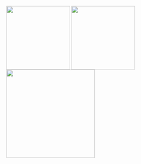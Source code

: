 <p>
<a href="https://github.com/losaki">
  <img align="left" height="170px" src="https://github-readme-stats.vercel.app/api?username=losaki&count_private=true&show_icons=true&theme=dracula" />
</a>
<a href="https://github.com/losaki">
  <img align="left" height="170px" src="https://github-readme-stats.vercel.app/api/top-langs/?username=losaki&layout=compact&theme=dracula" />
</a>
  <a href="https://github.com/losaki">
  <img align="left" height="236px" src="https://github-profile-summary-cards.vercel.app/api/cards/profile-details?username=losaki&theme=dracula" />
</a>
</p>
